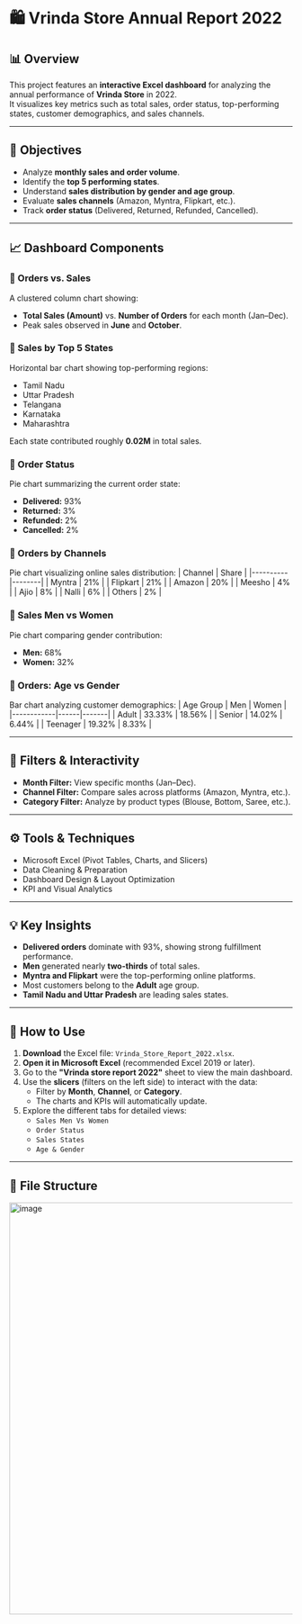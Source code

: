 # 🛍️ Vrinda Store Annual Report 2022

## 📊 Overview
This project features an **interactive Excel dashboard** for analyzing the annual performance of **Vrinda Store** in 2022.  
It visualizes key metrics such as total sales, order status, top-performing states, customer demographics, and sales channels.

---

## 🎯 Objectives
- Analyze **monthly sales and order volume**.  
- Identify the **top 5 performing states**.  
- Understand **sales distribution by gender and age group**.  
- Evaluate **sales channels** (Amazon, Myntra, Flipkart, etc.).  
- Track **order status** (Delivered, Returned, Refunded, Cancelled).  

---

## 📈 Dashboard Components

### 🔹 Orders vs. Sales
A clustered column chart showing:
- **Total Sales (Amount)** vs. **Number of Orders** for each month (Jan–Dec).  
- Peak sales observed in **June** and **October**.

### 🔹 Sales by Top 5 States
Horizontal bar chart showing top-performing regions:
- Tamil Nadu  
- Uttar Pradesh  
- Telangana  
- Karnataka  
- Maharashtra  

Each state contributed roughly **0.02M** in total sales.

### 🔹 Order Status
Pie chart summarizing the current order state:
- **Delivered:** 93%  
- **Returned:** 3%  
- **Refunded:** 2%  
- **Cancelled:** 2%

### 🔹 Orders by Channels
Pie chart visualizing online sales distribution:
| Channel | Share |
|----------|--------|
| Myntra | 21% |
| Flipkart | 21% |
| Amazon | 20% |
| Meesho | 4% |
| Ajio | 8% |
| Nalli | 6% |
| Others | 2% |

### 🔹 Sales Men vs Women
Pie chart comparing gender contribution:
- **Men:** 68%  
- **Women:** 32%

### 🔹 Orders: Age vs Gender
Bar chart analyzing customer demographics:
| Age Group | Men | Women |
|------------|------|-------|
| Adult | 33.33% | 18.56% |
| Senior | 14.02% | 6.44% |
| Teenager | 19.32% | 8.33% |

---

## 🧩 Filters & Interactivity
- **Month Filter:** View specific months (Jan–Dec).  
- **Channel Filter:** Compare sales across platforms (Amazon, Myntra, etc.).  
- **Category Filter:** Analyze by product types (Blouse, Bottom, Saree, etc.).  

---

## ⚙️ Tools & Techniques
- Microsoft Excel (Pivot Tables, Charts, and Slicers)  
- Data Cleaning & Preparation  
- Dashboard Design & Layout Optimization  
- KPI and Visual Analytics  

---

## 💡 Key Insights
- **Delivered orders** dominate with 93%, showing strong fulfillment performance.  
- **Men** generated nearly **two-thirds** of total sales.  
- **Myntra and Flipkart** were the top-performing online platforms.  
- Most customers belong to the **Adult** age group.  
- **Tamil Nadu and Uttar Pradesh** are leading sales states.

---

## 🧠 How to Use
1. **Download** the Excel file: `Vrinda_Store_Report_2022.xlsx`.  
2. **Open it in Microsoft Excel** (recommended Excel 2019 or later).  
3. Go to the **"Vrinda store report 2022"** sheet to view the main dashboard.  
4. Use the **slicers** (filters on the left side) to interact with the data:  
   - Filter by **Month**, **Channel**, or **Category**.  
   - The charts and KPIs will automatically update.  
5. Explore the different tabs for detailed views:  
   - `Sales Men Vs Women`  
   - `Order Status`  
   - `Sales States`  
   - `Age & Gender`

---

## 📁 File Structure

<img width="1366" height="732" alt="image" src="https://github.com/user-attachments/assets/d1e6be99-8dcd-4e1a-91c8-d14a7ad5ddf4" />
